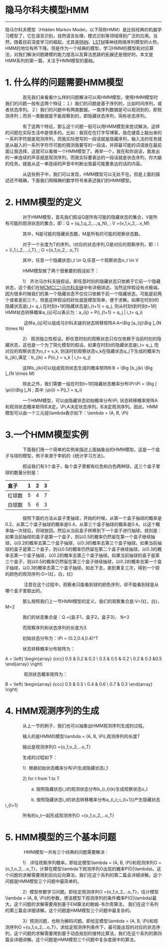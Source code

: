 # 隐马尔科夫模型HMM

---

隐马尔科夫模型（Hidden Markov Model，以下简称HMM）是比较经典的机器学习模型了，它在语言识别，自然语言处理，模式识别等领域得到广泛的应用。当然，随着目前深度学习的崛起，尤其是[RNN](/dl/rnn/rnn.md)，[LSTM](/dl/rnn/lstm.md)等神经网络序列模型的火热，HMM的地位有所下降。但是作为一个经典的模型，学习HMM的模型和对应算法，对我们解决问题建模的能力提高以及算法思路的拓展还是很好的。本文是HMM系列的第一篇，关注于HMM模型的基础。

# 1. 什么样的问题需要HMM模型

　　　　首先我们来看看什么样的问题解决可以用HMM模型。使用HMM模型时我们的问题一般有这两个特征：１）我们的问题是基于序列的，比如时间序列，或者状态序列。２）我们的问题中有两类数据，一类序列数据是可以观测到的，即观测序列；而另一类数据是不能观察到的，即隐藏状态序列，简称状态序列。

　　　　有了这两个特征，那么这个问题一般可以用HMM模型来尝试解决。这样的问题在实际生活中是很多的。比如：我现在在打字写博客，我在键盘上敲出来的一系列字符就是观测序列，而我实际想写的一段话就是隐藏序列，输入法的任务就是从敲入的一系列字符尽可能的猜测我要写的一段话，并把最可能的词语放在最前面让我选择，这就可以看做一个HMM模型了。再举一个，我在和你说话，我发出的一串连续的声音就是观测序列，而我实际要表达的一段话就是状态序列，你大脑的任务，就是从这一串连续的声音中判断出我最可能要表达的话的内容。

　　　　从这些例子中，我们可以发现，HMM模型可以无处不在。但是上面的描述还不精确，下面我们用精确的数学符号来表述我们的HMM模型。

# 2. HMM模型的定义

　　　　对于HMM模型，首先我们假设Q是所有可能的隐藏状态的集合，V是所有可能的观测状态的集合，即：Q = \{q\_1,q\_2,...,q\_N\}, \; V =\{v\_1,v\_2,...v\_M\}

　　　　其中，N是可能的隐藏状态数，M是所有的可能的观察状态数。

　　　　对于一个长度为T的序列，I对应的状态序列,O是对应的观察序列，即：I = \{i\_1,i\_2,...,i\_T\}, \; O =\{o\_1,o\_2,...o\_T\}

　　　　其中，任意一个隐藏状态i\_t \in Q,任意一个观察状态o\_t \in V

　　　　HMM模型做了两个很重要的假设如下：

　　　　1） 齐次马尔科夫链假设。即任意时刻的隐藏状态只依赖于它前一个隐藏状态，这个我们在[MCMC\(二\)马尔科夫链](http://www.cnblogs.com/pinard/p/6632399.html)中有详细讲述。当然这样假设有点极端，因为很多时候我们的某一个隐藏状态不仅仅只依赖于前一个隐藏状态，可能是前两个或者是前三个。但是这样假设的好处就是模型简单，便于求解。如果在时刻t的隐藏状态是i\_t= q\_i,在时刻t+1的隐藏状态是i\_{t+1} = q\_j, 则从时刻t到时刻t+1的HMM状态转移概率a\_{ij}可以表示为：a\_{ij} = P\(i\_{t+1} = q\_j \| i\_t= q\_i\)

 　　　　这样a\_{ij}可以组成马尔科夫链的状态转移矩阵A:A=\Big \[a\_{ij}\Big \]\_{N \times N}

　　　　2） 观测独立性假设。即任意时刻的观察状态只仅仅依赖于当前时刻的隐藏状态，这也是一个为了简化模型的假设。如果在时刻t的隐藏状态是i\_t= q\_j, 而对应的观察状态为o\_t = v\_k, 则该时刻观察状态v\_k在隐藏状态q\_j下生成的概率为b\_j\(k\),满足：b\_j\(k\) = P\(o\_t = v\_k \| i\_t= q\_j\)

　　　　这样b\_j\(k\)可以组成观测状态生成的概率矩阵B:B = \Big \[b\_j\(k\) \Big \]\_{N \times M}

　　　　除此之外，我们需要一组在时刻t=1的隐藏状态概率分布\Pi:\Pi = \Big \[ \pi\(i\)\Big \]\_N \; 其中 \;\pi\(i\) = P\(i\_1 = q\_i\)

　　　　一个HMM模型，可以由隐藏状态初始概率分布\Pi, 状态转移概率矩阵A和观测状态概率矩阵B决定。\Pi,A决定状态序列，B决定观测序列。因此，HMM模型可以由一个三元组\lambda表示如下：\lambda = \(A, B, \Pi\)

# 3.一个HMM模型实例

　　　　下面我们用一个简单的实例来描述上面抽象出的HMM模型。这是一个盒子与球的模型，例子来源于李航的《统计学习方法》。

　　　　假设我们有3个盒子，每个盒子里都有红色和白色两种球，这三个盒子里球的数量分别是：

| 盒子 | 1 | 2 | 3 |
| :--- | :--- | :--- | :--- |
| 红球数 | 5 | 4 | 7 |
| 白球数 | 5 | 6 | 3 |

　　　　按照下面的方法从盒子里抽球，开始的时候，从第一个盒子抽球的概率是0.2，从第二个盒子抽球的概率是0.4，从第三个盒子抽球的概率是0.4。以这个概率抽一次球后，将球放回。然后从当前盒子转移到下一个盒子进行抽球。规则是：如果当前抽球的盒子是第一个盒子，则以0.5的概率仍然留在第一个盒子继续抽球，以0.2的概率去第二个盒子抽球，以0.3的概率去第三个盒子抽球。如果当前抽球的盒子是第二个盒子，则以0.5的概率仍然留在第二个盒子继续抽球，以0.3的概率去第一个盒子抽球，以0.2的概率去第三个盒子抽球。如果当前抽球的盒子是第三个盒子，则以0.5的概率仍然留在第三个盒子继续抽球，以0.2的概率去第一个盒子抽球，以0.3的概率去第二个盒子抽球。如此下去，直到重复三次，得到一个球的颜色的观测序列:O=\{红，白，红\}

　　　　 注意在这个过程中，观察者只能看到球的颜色序列，却不能看到球是从哪个盒子里取出的。

　　　　那么按照我们上一节HMM模型的定义，我们的观察集合是:V=\{红，白\}，M=2

　　　　我们的状态集合是：Q =\{盒子1，盒子2，盒子3\}， N=3

　　　　而观察序列和状态序列的长度为3.

　　　　初始状态分布为：\Pi = \(0.2,0.4,0.4\)^T

　　　　状态转移概率分布矩阵为：

A = \left\( \begin{array} {ccc} 0.5 & 0.2 & 0.3 \\ 0.3 & 0.5 & 0.2 \\ 0.2 & 0.3 &0.5 \end{array} \right\)

 　　　　观测状态概率矩阵为：

B = \left\( \begin{array} {ccc} 0.5 & 0.5 \\ 0.4 & 0.6 \\ 0.7 & 0.3 \end{array} \right\)

# 4. HMM观测序列的生成

　　　　从上一节的例子，我们也可以抽象出HMM观测序列生成的过程。

　　　　输入的是HMM的模型\lambda = \(A, B, \Pi\),观测序列的长度T

　　　　输出是观测序列O =\{o\_1,o\_2,...o\_T\}

　　　　生成的过程如下：

　　　　1）根据初始状态概率分布\Pi生成隐藏状态i\_1

　　　　2\) for t from 1 to T

　　　　　　a. 按照隐藏状态i\_t的观测状态分布b\_{i\_t}\(k\)生成观察状态o\_t

　　　　　　b. 按照隐藏状态i\_t的状态转移概率分布a\_{i\_t\;\;i\_{t+1}}产生隐藏状态i\_{t+1}

　　　　所有的o\_t一起形成观测序列O =\{o\_1,o\_2,...o\_T\}

# 5. HMM模型的三个基本问题

 　　　　HMM模型一共有三个经典的问题需要解决：

　　　　1） 评估观察序列概率。即给定模型\lambda = \(A, B, \Pi\)和观测序列O =\{o\_1,o\_2,...o\_T\}，计算在模型\lambda下观测序列O出现的概率P\(O\|\lambda\)。这个问题的求解需要用到前向后向算法，我们在这个系列的第二篇会详细讲解。这个问题是HMM模型三个问题中最简单的。

　　　　2）模型参数学习问题。即给定观测序列O =\{o\_1,o\_2,...o\_T\}，估计模型\lambda = \(A, B, \Pi\)的参数，使该模型下观测序列的条件概率P\(O\|\lambda\)最大。这个问题的求解需要用到基于EM算法的鲍姆-韦尔奇算法， 我们在这个系列的第三篇会详细讲解。这个问题是HMM模型三个问题中最复杂的。

　　　　3）预测问题，也称为解码问题。即给定模型\lambda = \(A, B, \Pi\)和观测序列O =\{o\_1,o\_2,...o\_T\}，求给定观测序列条件下，最可能出现的对应的状态序列，这个问题的求解需要用到基于动态规划的维特比算法，我们在这个系列的第四篇会详细讲解。这个问题是HMM模型三个问题中复杂度居中的算法。

